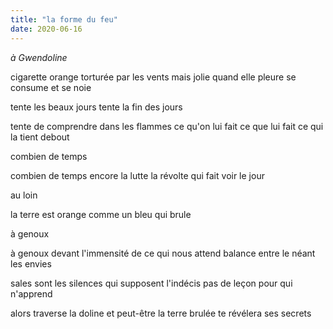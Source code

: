 ```yaml
---
title: "la forme du feu"
date: 2020-06-16
---
```


*à Gwendoline*

cigarette orange
torturée par les vents
mais jolie quand elle pleure
se consume et se noie

tente les beaux jours
tente la fin des jours

tente de comprendre dans les flammes
ce qu'on lui fait
ce que lui fait ce qui la tient debout

combien de temps

combien de temps encore la lutte
la révolte qui fait voir le jour

au loin

la terre est orange comme un bleu
qui brule

à genoux

à genoux devant l'immensité de ce qui nous attend
balance entre le néant les envies

sales sont les silences qui supposent l'indécis
pas de leçon pour qui n'apprend

alors traverse la doline et peut-être
la terre brulée te révélera ses secrets
